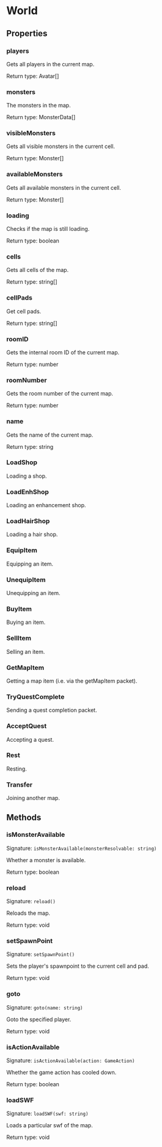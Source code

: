 # World



## Properties

### players
<p>Gets all players in the current map.</p>


Return type: Avatar[]

### monsters
<p>The monsters in the map.</p>


Return type: MonsterData[]

### visibleMonsters
<p>Gets all visible monsters in the current cell.</p>


Return type: Monster[]

### availableMonsters
<p>Gets all available monsters in the current cell.</p>


Return type: Monster[]

### loading
<p>Checks if the map is still loading.</p>


Return type: boolean

### cells
<p>Gets all cells of the map.</p>


Return type: string[]

### cellPads
<p>Get cell pads.</p>


Return type: string[]

### roomID
<p>Gets the internal room ID of the current map.</p>


Return type: number

### roomNumber
<p>Gets the room number of the current map.</p>


Return type: number

### name
<p>Gets the name of the current map.</p>


Return type: string

### LoadShop
<p>Loading a shop.</p>

### LoadEnhShop
<p>Loading an enhancement shop.</p>

### LoadHairShop
<p>Loading a hair shop.</p>

### EquipItem
<p>Equipping an item.</p>

### UnequipItem
<p>Unequipping an item.</p>

### BuyItem
<p>Buying an item.</p>

### SellItem
<p>Selling an item.</p>

### GetMapItem
<p>Getting a map item (i.e. via the getMapItem packet).</p>

### TryQuestComplete
<p>Sending a quest completion packet.</p>

### AcceptQuest
<p>Accepting a quest.</p>

### Rest
<p>Resting.</p>

### Transfer
<p>Joining another map.</p>

## Methods

### isMonsterAvailable
Signature: `isMonsterAvailable(monsterResolvable: string)`

Whether a monster is available.


Return type: boolean

### reload
Signature: `reload()`

Reloads the map.


Return type: void

### setSpawnPoint
Signature: `setSpawnPoint()`

Sets the player's spawnpoint to the current cell and pad.


Return type: void

### goto
Signature: `goto(name: string)`

Goto the specified player.


Return type: void

### isActionAvailable
Signature: `isActionAvailable(action: GameAction)`

Whether the game action has cooled down.


Return type: boolean

### loadSWF
Signature: `loadSWF(swf: string)`

Loads a particular swf of the map.


Return type: void